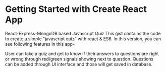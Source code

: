# Getting Started with Create React App
React-Express-MongoDB based Javascript Quiz
This gist contains the code to create a simple "javascript quiz" with react & ES6. In this version, you can see following features in this app-

User can take a quiz and get to know if their answers to questions are right or wrong through red/green signals showing next to question.
Questions can be added through UI interface and those will get saved in database.

